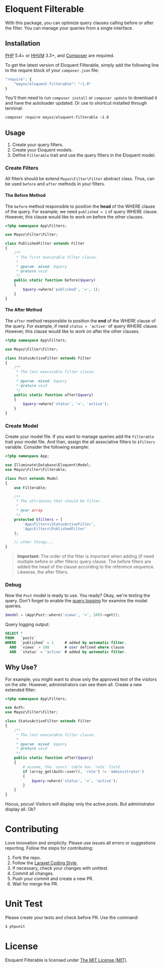 # Eloquent Filterable

With this package, you can optimize query clauses calling before or after the filter. You can manage your queries from a single interface.

## Installation

[PHP](https://php.net/) 5.4+ or [HHVM](http://hhvm.com/) 3.3+, and [Composer](https://getcomposer.org/) are required.

To get the latest version of Eloquent Filterable, simply add the following line to the require block of your `composer.json` file:

```php
"require": {
    "mayoz/eloquent-filterable": "~1.0"
}
```

You'll then need to run `composer install` or `composer update` to download it and have the autoloader updated. Or use to shortcut installed through terminal:

```bash
composer require mayoz/eloquent-filterable ~1.0
```

## Usage

1. Create your query filters.
2. Create your Eloquent models.
3. Define `Filterable` trait and use the query filters in the Eloquent model.

### Create Filters

All filters should be extend `Mayoz\Filter\Filter` abstract class. Thus, can be used `before` and `after` methods in your filters.

#### The Before Method

The `before` method responsible to position the **head** of the WHERE clause of the query. For example; we need `published = 1` of query WHERE clause. However, this clause would like to work on before the other clauses.

```php
<?php namespace App\Filters;

use Mayoz\Filter\Filter;

class PublishedFilter extends Filter
{
	/**
	 * The first executable filter clause.
	 *
	 * @param  mixed  $query
	 * @return void
	 */
	public static function before($query)
	{
		$query->where('published', '=', 1);
	}
}
```

#### The After Method

The `after` method responsible to position the **end** of the WHERE clause of the query. For example, if need `status = 'active'` of query WHERE clause. However, this clause would like to work on after the other clauses.

```php
<?php namespace App\Filters;

use Mayoz\Filter\Filter;

class StatusActiveFilter extends Filter
{
	/**
	 * The last executable filter clause.
	 *
	 * @param  mixed  $query
	 * @return void
	 */
	public static function after($query)
	{
		$query->where('status', '=', 'active');
	}
}
```

### Create Model

Create your model file. If you want to manage queries add the `Filterable` trait your model file. And than, assign the all associative filters to `$filters` variable. Consider the following example:

```php
<?php namespace App;

use Illuminate\Database\Eloquent\Model;
use Mayoz\Filter\Filterable;

class Post extends Model
{
    use Filterable;

	/**
	 * The attributes that should be filter.
	 *
	 * @var array
	 */
	protected $filters = [
		'App\Filters\StatusActiveFilter',
		'App\Filters\PublishedFilter'
	];

	// other things...
}
```

> **Important:** The order of the filter is important when adding (if need multiple before or after filters) query clause. The before filters are added the head of the clause according to the reference sequence. Likewise, the after filters.

### Debug

Now the `Post` model is ready to use. You ready? Okay, we're testing the query. Don't forget to enable the [query logging](http://laravel.com/docs/5.0/database#query-logging) for examine the model queries.

```php
$model = \App\Post::where('views', '>', 100)->get();
```

Query logging output:

```sql
SELECT *
FROM   `posts`
WHERE  `published` = 1     # added by automatic filter.
  AND  `views` > 100       # user defined where clause
  AND  `status` = 'active' # added by automatic filter.
```

## Why Use?

For example, you might want to show only the approved text of the visitors on the site. However, administrators can see them all. Create a new extended filter:

```php
<?php namespace App\Filters;

use Auth;
use Mayoz\Filter\Filter;

class StatusActiveFilter extends Filter
{
	/**
	 * The last executable filter clause.
	 *
	 * @param  mixed  $query
	 * @return void
	 */
	public static function after($query)
	{
		# assume, the `users` table has `role` field.
		if (array_get(Auth::user(), 'role') != 'administrator')
		{
			$query->where('status', '=', 'active');
		}
	}
}
```

Hocus, pocus! Visitors will display only the active posts. But administrator display all. Ok?

# Contributing

Love innovation and simplicity. Please use issues all errors or suggestions reporting. Follow the steps for contributing:

1. Fork the repo.
2. Follow the [Laravel Coding Style](http://laravel.com/docs/master/contributions#coding-style).
3. If necessary, check your changes with unittest.
4. Commit all changes.
5. Push your commit and create a new PR.
6. Wait for merge the PR.

# Unit Test

Please create your tests and check before PR. Use the command:

```bash
$ phpunit
```

# License

Eloquent Filterable is licensed under [The MIT License (MIT)](https://github.com/mayoz/eloquent-filterable/blob/master/LICENSE).

